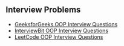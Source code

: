 ## Interview Problems

- [GeeksforGeeks OOP Interview Questions](https://www.geeksforgeeks.org/oops-interview-questions/)
- [InterviewBit OOP Interview Questions](https://www.interviewbit.com/oops-interview-questions/amp/)
- [LeetCode OOP Interview Questions](https://leetcode.com/discuss/interview-question/object-oriented-design/4440061/Top-16-OOPs-interview-questions-with-answers)
